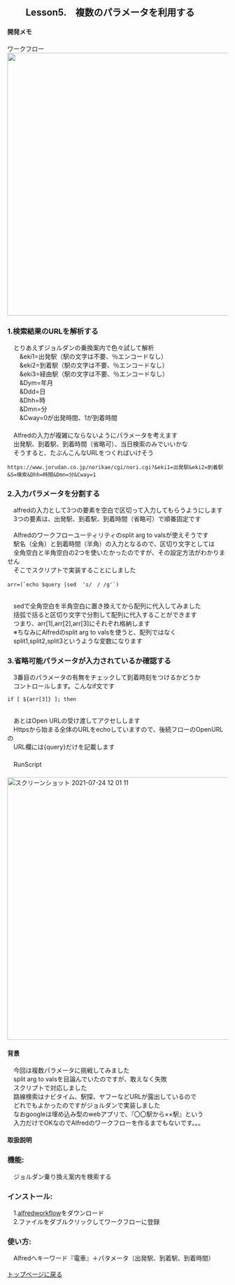 ## 　　Lesson5.　複数のパラメータを利用する 
#### 開発メモ
ワークフロー
<br><img width="600" src="https://user-images.githubusercontent.com/40127279/126855661-db2256c7-bfd3-4c8c-bc3d-3bb1d03bb9df.png">

### 1.検索結果のURLを解析する
　とりあえずジョルダンの乗換案内で色々試して解析　
<br>　　&eki1=出発駅（駅の文字は不要、％エンコードなし）
<br>　　&eki2=到着駅（駅の文字は不要、％エンコードなし）
<br>　　&eki3=経由駅（駅の文字は不要、％エンコードなし）
<br>　　&Dym=年月
<br>　　&Ddd=日
<br>　　&Dhh=時
<br>　　&Dmn=分
<br>　　&Cway=0が出発時間、1が到着時間
<br>　　
<br>　Alfredの入力が複雑にならないようにパラメータを考えます
<br>　出発駅、到着駅、到着時間（省略可）、当日検索のみでいいかな
<br>　そうすると、たぶんこんなURLをつくればいけそう
```
https://www.jorudan.co.jp/norikae/cgi/nori.cgi?&eki1=出発駅&eki2=到着駅&S=検索&Dhh=時間&Dmn=分&Cway=1
```
### 2.入力パラメータを分割する
　alfredの入力として3つの要素を空白で区切って入力してもらうようにします
<br>　3つの要素は、出発駅、到着駅、到着時間（省略可）で順番固定です
<br>
<br>　Alfredのワークフローユーティリティのsplit arg to valsが使えそうです
<br>　駅名（全角）と到着時間（半角）の入力となるので、区切り文字としては
<br>　全角空白と半角空白の2つを使いたかったのですが、その設定方法がわかりません
<br>　そこでスクリプトで実装することにしました
```
arr=(`echo $query |sed  's/　/ /g'`) 
```
<br>　sedで全角空白を半角空白に置き換えてから配列に代入してみました
<br>　括弧で括ると区切り文字で分割して配列に代入することができます
<br>　つまり、arr[1],arr[2],arr[3]にそれぞれ格納します
<br>　※ちなみにAlfredのsplit arg to valsを使うと、配列ではなく
<br>　split1,split2,split3というような変数になります
### 3.省略可能パラメータが入力されているか確認する
　3番目のパラメータの有無をチェックして到着時刻をつけるかどうか
<br>　コントロールします。こんなif文です
```
if [ ${arr[3]} ]; then
```
<br>　あとはOpen URLの受け渡してアクセしします
<br>　Httpsから始まる全体のURLをechoしていますので、後続フローのOpenURLの
<br>　URL欄には{query}だけを記載します
<br>　
<br>　RunScript
<br>　<img width="600" alt="スクリーンショット 2021-07-24 12 01 11" src="https://user-images.githubusercontent.com/40127279/126855688-435aa5e2-9c6c-45fc-9c64-ae966a517161.png">

#### 背景
　今回は複数パラメータに挑戦してみました
<br>　split arg to valsを目論んでいたのですが、敢えなく失敗
<br>　スクリプトで対応しました
<br>　路線検索はナビタイム、駅探、ヤフーなどURLが露出しているので
<br>　どれでもよかったのですがジョルダンで実装しました
<br>　なおgoogleは埋め込み型のwebアプリで、『〇〇駅から××駅』という
<br>　入力だけでOKなのでAlfredのワークフローを作るまでもないです。。。
#### 取扱説明
### 機能:
　ジョルダン乗り換え案内を検索する
### インストール:
　1.[alfredworkflow](https://github.com/KitanoTamotsu/norikae/releases/download/1.1/norikae.alfredworkflow.zip)をダウンロード 
<br>　2.ファイルをダブルクリックしてワークフローに登録
### 使い方:
　Alfredへキーワード『電車』＋パタメータ（出発駅、到着駅、到着時間）
<br>
<br>
[トップページに戻る](https://kitanotamotsu.github.io/)

